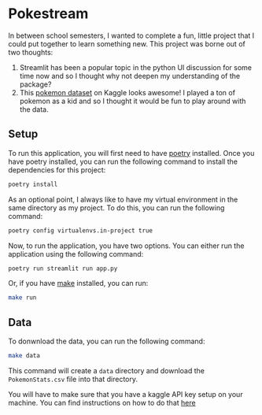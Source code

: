 # Pokestream
In between school semesters, I wanted to complete a fun, little project that I could put together to learn something new. This project was borne out of two thoughts:

1. Streamlit has been a popular topic in the python UI discussion for some time now and so I thought why not deepen my understanding of the package? 
2. This [pokemon dataset](https://www.kaggle.com/datasets/onurgitmez/pokemon-stats-gen-1-9) on Kaggle looks awesome! I played a ton of pokemon as a kid and so I thought it would be fun to play around with the data.

## Setup
To run this application, you will first need to have [poetry](https://python-poetry.org/) installed. Once you have poetry installed, you can run the following command to install the dependencies for this project:
```bash
poetry install
```

As an optional point, I always like to have my virtual environment in the same directory as my project. To do this, you can run the following command:
```bash
poetry config virtualenvs.in-project true
```

Now, to run the application, you have two options. You can either run the application using the following command:
```bash
poetry run streamlit run app.py
```

Or, if you have [make](https://www.gnu.org/software/make/manual/make.html#Overview) installed, you can run:
```bash
make run
```

## Data
To donwnload the data, you can run the following command:
```bash
make data
```
This command will create a `data` directory and download the `PokemonStats.csv` file into that directory.

You will have to make sure that you have a kaggle API key setup on your machine. You can find instructions on how to do that [here](https://www.kaggle.com/docs/api)